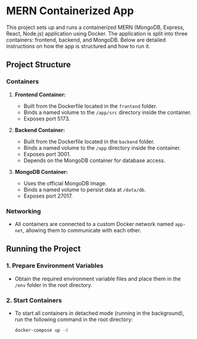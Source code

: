 # MERN Containerized App

This project sets up and runs a containerized MERN (MongoDB, Express, React,
Node.js) application using Docker. The application is split into three
containers: frontend, backend, and MongoDB. Below are detailed instructions on
how the app is structured and how to run it.

## Project Structure

### Containers

1. **Frontend Container:**

   - Built from the Dockerfile located in the `frontend` folder.
   - Binds a named volume to the `/app/src` directory inside the container.
   - Exposes port 5173.

2. **Backend Container:**

   - Built from the Dockerfile located in the `backend` folder.
   - Binds a named volume to the `/app` directory inside the container.
   - Exposes port 3001.
   - Depends on the MongoDB container for database access.

3. **MongoDB Container:**
   - Uses the official MongoDB image.
   - Binds a named volume to persist data at `/data/db`.
   - Exposes port 27017.

### Networking

- All containers are connected to a custom Docker network named `app-net`,
  allowing them to communicate with each other.

## Running the Project

### 1. Prepare Environment Variables

- Obtain the required environment variable files and place them in the `/env`
  folder in the root directory.

### 2. Start Containers

- To start all containers in detached mode (running in the background), run the
  following command in the root directory:

  ```bash
  docker-compose up -d
  ```
